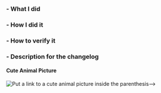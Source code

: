 ### - What I did

### - How I did it

### - How to verify it

### - Description for the changelog

#### Cute Animal Picture

![Put a link to a cute animal picture inside the parenthesis-->]()

